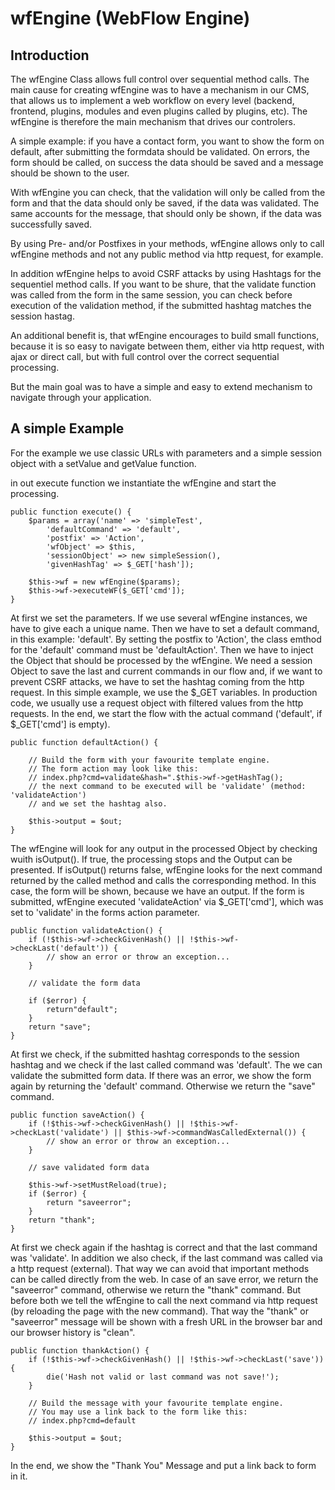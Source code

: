 # wfEngine (WebFlow Engine)

## Introduction

The wfEngine Class allows full control over sequential method calls. The main cause for creating wfEngine was to have a mechanism in our CMS, that allows us to implement a web workflow on every level (backend, frontend, plugins, modules and even plugins called by plugins, etc). The wfEngine is therefore the main mechanism that drives our controlers.

A simple example: if you have a contact form, you want to show the form on default, after submitting the formdata should be validated. On errors, the form should be called, on success the data should be saved and a message should be shown to the user.

With wfEngine you can check, that the validation will only be called from the form and that the data should only be saved, if the data was validated. The same accounts for the message, that should only be shown, if the data was successfully saved.

By using Pre- and/or Postfixes in your methods, wfEngine allows only to call wfEngine methods and not any public method via http request, for example.

In addition wfEngine helps to avoid CSRF attacks by using Hashtags for the sequentiel method calls. If you want to be shure, that the validate function was called from the form in the same session, you can check before execution of the validation method, if the submitted hashtag matches the session hastag.

An additional benefit is, that wfEngine encourages to build small functions, because it is so easy to navigate between them, either via http request, with ajax or direct call, but with full control over the correct sequential processing.

But the main goal was to have a simple and easy to extend mechanism to navigate through your application.


## A simple Example

For the example we use classic URLs with parameters and a simple session object with a setValue and getValue function.

in out execute function we instantiate the wfEngine and start the processing.

    public function execute() {
        $params = array('name' => 'simpleTest',
            'defaultCommand' => 'default',
            'postfix' => 'Action',
            'wfObject' => $this,
            'sessionObject' => new simpleSession(),
            'givenHashTag' => $_GET['hash']);

        $this->wf = new wfEngine($params);
        $this->wf->executeWF($_GET['cmd']);
    }

At first we set the parameters. If we use several wfEngine instances, we have to give each a unique name. Then we have to set a default command, in this example: 'default'. By setting the postfix to 'Action', the class emthod for the 'default' command must be 'defaultAction'. Then we have to inject the Object that should be processed by the wfEngine. We need a session Object to save the last and current commands in our flow and, if we want to prevent CSRF attacks, we have to set the hashtag coming from the http request.
In this simple example, we use the $_GET variables. In production code, we usually use a request object with filtered values from the http requests. In the end, we start the flow with the actual command ('default', if $_GET['cmd'] is empty).

    public function defaultAction() {

        // Build the form with your favourite template engine.
        // The form action may look like this:
        // index.php?cmd=validate&hash=".$this->wf->getHashTag();
        // the next command to be executed will be 'validate' (method: 'validateAction')
        // and we set the hashtag also.

        $this->output = $out;
    }

The wfEngine will look for any output in the processed Object by checking wuith isOutput(). If true, the processing stops and the Output can be presented. If isOutput() returns false, wfEngine looks for the next command returned by the called method and calls the corresponding method.
In this case, the form will be shown, because we have an output. If the form is submitted, wfEngine executed 'validateAction' via $_GET['cmd'], which was set to 'validate' in the forms action parameter.

    public function validateAction() {
        if (!$this->wf->checkGivenHash() || !$this->wf->checkLast('default')) {
            // show an error or throw an exception...
        }

        // validate the form data

        if ($error) {
            return"default";
        }
        return "save";
    }

At first we check, if the submitted hashtag corresponds to the session hashtag and we check if the last called command was 'default'.
The we can validate the submitted form data. If there was an error, we show the form again by returning the 'default' command. Otherwise we return the "save" command.

    public function saveAction() {
        if (!$this->wf->checkGivenHash() || !$this->wf->checkLast('validate') || $this->wf->commandWasCalledExternal()) {
            // show an error or throw an exception...
        }

        // save validated form data

        $this->wf->setMustReload(true);
        if ($error) {
            return "saveerror";
        }
        return "thank";
    }

At first we check again if the hashtag is correct and that the last command was 'validate'. In addition we also check, if the last command was called via a http request (external). That way we can avoid that important methods can be called directly from the web.
In case of an save error, we return the "saveerror" command, otherwise we return the "thank" command. But before both we tell the wfEngine to call the next command via http request (by reloading the page with the new command). That way the "thank" or "saveerror" message will be shown with a fresh URL in the browser bar and our browser history is "clean".

    public function thankAction() {
        if (!$this->wf->checkGivenHash() || !$this->wf->checkLast('save')) {
            die('Hash not valid or last command was not save!');
        }

        // Build the message with your favourite template engine.
        // You may use a link back to the form like this:
        // index.php?cmd=default

        $this->output = $out;
    }

In the end, we show the "Thank You" Message and put a link back to form in it. 